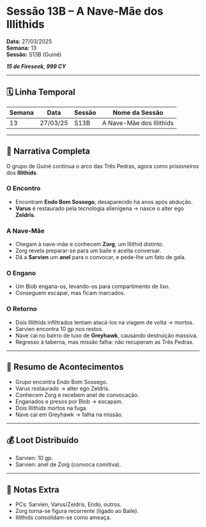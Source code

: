 # Sessão 13B – A Nave-Mãe dos Illithids  
**Data:** 27/03/2025  
**Semana:** 13  
**Sessão:** S13B (Guiné)  

***15 de Fireseek, 999 CY***

---
## 🗓 Linha Temporal
| Semana | Data      | Sessão | Nome da Sessão             |
|--------|-----------|--------|-----------------------------|
| 13     | 27/03/25  | S13B   | A Nave-Mãe dos Illithids    |

---

## 📖 Narrativa Completa
O grupo de Guiné continua o arco das Três Pedras, agora como prisioneiros dos **Illithids**.

### O Encontro
- Encontram **Endo Bom Sossego**, desaparecido há anos após abdução.  
- **Varus** é restaurado pela tecnologia alienígena → nasce o alter ego **Zeldris**.  

### A Nave-Mãe
- Chegam à nave-mãe e conhecem **Zorg**, um Illithid distinto.  
- Zorg revela preparar-se para um baile e aceita conversar.  
- Dá a **Sarvien** um **anel** para o convocar, e pede-lhe um fato de gala.  

### O Engano
- Um Blob engana-os, levando-os para compartimento de lixo.  
- Conseguem escapar, mas ficam marcados.  

### O Retorno
- Dois Illithids infiltrados tentam atacá-los na viagem de volta → mortos.  
- Sarvien encontra 10 gp nos restos.  
- Nave cai no bairro de luxo de **Greyhawk**, causando destruição massiva.  
- Regresso à taberna, mas missão falha: não recuperam as Três Pedras.  

---

## 🎲 Resumo de Acontecimentos
- Grupo encontra Endo Bom Sossego.  
- Varus restaurado → alter ego Zeldris.  
- Conhecem Zorg e recebem anel de convocação.  
- Enganados e presos por Blob → escapam.  
- Dois Illithids mortos na fuga.  
- Nave cai em Greyhawk → falha na missão.  

---

## 💰 Loot Distribuído
- Sarvien: 10 gp.  
- Sarvien: anel de Zorg (convoca comitiva).  

---

## 🧾 Notas Extra
- PCs: Sarvien, Varus/Zeldris, Endo, outros.  
- Zorg torna-se figura recorrente (ligado ao Baile).  
- Illithids consolidam-se como ameaça.  
